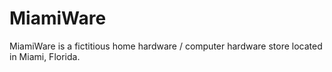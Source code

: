 # MiamiWare
MiamiWare is a fictitious home hardware / computer hardware store located in Miami, Florida. 
